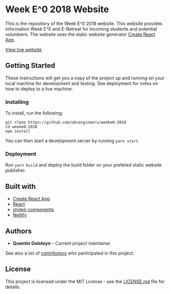 # Week E^0 2018 Website


This is the repository of the Week E^0 2018 website. This website provides information Week E^0 and E-Retreat for incoming students and potential volunteers. The website uses the static website generator [Create React App](https://github.com/facebook/create-react-app).

[View live website](https://weeke0.ubcengineers.ca)

## Getting Started

These instructions will get you a copy of the project up and running on your local machine for development and testing. See deployment for notes on how to deploy to a live machine.


### Installing

To install, run the following:

```
git clone https://github.com/ubcengineers/weeke0-2018
cd weeke0-2018
npm install
```

You can then start a development server by running `yarn start`

### Deployment

Run `yarn build` and deploy the build folder on your prefered static website publisher.

## Built with

* [Create React App](https://github.com/facebook/create-react-app)
* [React](https://reactjs.org/)
* [styled-components](https://github.com/styled-components/styled-components)
* [Netlify](https://www.netlify.com)

## Authors

* **Quentin Golsteyn** - Current project maintainer

See also a list of [contributors](https://github.com/ubcengineers/weeke0-2018/graphs/contributors) who participated in this project.

## License

This project is licensed under the MIT License - see the [LICENSE.md](LICENSE.md) file for details.